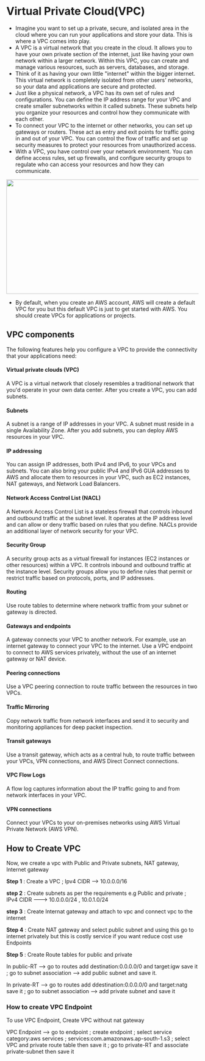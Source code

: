 # Virtual Private Cloud(VPC)

- Imagine you want to set up a private, secure, and isolated area in the cloud where you can run your applications and store your data. This is where a VPC comes into play.
- A VPC is a virtual network that you create in the cloud. It allows you to have your own private section of the internet, just like having your own network within a larger
  network. Within this VPC, you can create and manage various resources, such as servers, databases, and storage.
- Think of it as having your own little "internet" within the bigger internet. This virtual network is completely isolated from other users' networks, so your data and
  applications are secure and protected.
- Just like a physical network, a VPC has its own set of rules and configurations. You can define the IP address range for your VPC and create smaller subnetworks within it
  called subnets. These subnets help you organize your resources and control how they communicate with each other.
- To connect your VPC to the internet or other networks, you can set up gateways or routers. These act as entry and exit points for traffic going in and out of your VPC. You
  can control the flow of traffic and set up security measures to protect your resources from unauthorized access.
- With a VPC, you have control over your network environment. You can define access rules, set up firewalls, and configure security groups to regulate who can access your
  resources and how they can communicate.

 <img src="https://github.com/iam-veeramalla/aws-devops-zero-to-hero/assets/43399466/12cc10b6-724c-42c9-b07b-d8a7ce124e24" width="600" height="300">

- By default, when you create an AWS account, AWS will create a default VPC for you but this default VPC is just to get started with AWS. You should create VPCs for
  applications or projects. 

## VPC components 

The following features help you configure a VPC to provide the connectivity that your applications need:

#### Virtual private clouds (VPC)

A VPC is a virtual network that closely resembles a traditional network that you'd operate in your own data center. After you create a VPC, you can add subnets.

#### Subnets

A subnet is a range of IP addresses in your VPC. A subnet must reside in a single Availability Zone. After you add subnets, you can deploy AWS resources in your VPC.

#### IP addressing

You can assign IP addresses, both IPv4 and IPv6, to your VPCs and subnets. You can also bring your public IPv4 and IPv6 GUA addresses to AWS and allocate them to resources in your VPC, such as EC2 instances, NAT gateways, and Network Load Balancers.

#### Network Access Control List (NACL)

A Network Access Control List is a stateless firewall that controls inbound and outbound traffic at the subnet level. It operates at the IP address level and can allow or deny traffic based on rules that you define. NACLs provide an additional layer of network security for your VPC.
   
#### Security Group

A security group acts as a virtual firewall for instances (EC2 instances or other resources) within a VPC. It controls inbound and outbound traffic at the instance level. Security groups allow you to define rules that permit or restrict traffic based on protocols, ports, and IP addresses.  

#### Routing

Use route tables to determine where network traffic from your subnet or gateway is directed.

#### Gateways and endpoints

A gateway connects your VPC to another network. For example, use an internet gateway to connect your VPC to the internet. Use a VPC endpoint to connect to AWS services privately, without the use of an internet gateway or NAT device.

#### Peering connections

Use a VPC peering connection to route traffic between the resources in two VPCs.

#### Traffic Mirroring

Copy network traffic from network interfaces and send it to security and monitoring appliances for deep packet inspection.

#### Transit gateways

Use a transit gateway, which acts as a central hub, to route traffic between your VPCs, VPN connections, and AWS Direct Connect connections.

#### VPC Flow Logs

A flow log captures information about the IP traffic going to and from network interfaces in your VPC.

#### VPN connections

Connect your VPCs to your on-premises networks using AWS Virtual Private Network (AWS VPN).


## How to Create VPC
Now, we create a vpc with Public and Private subnets, NAT gateway, Internet gateway

**Step 1** : Create a VPC ; Ipv4 CIDR --> 10.0.0.0/16

**step 2** : Create subnets as per the requirements e.g Public and private ; IPv4 CIDR ---> 10.0.0.0/24 , 10.0.1.0/24

**step 3** : Create Internat gateway and attach to vpc and connect vpc to the internet

**Step 4** : Create NAT gateway and select public subnet and using this go to internet privately but this is costly service if you want reduce cost use Endpoints

**Step 5** : Create Route tables for public and private

In public-RT --> go to routes add destination:0.0.0.0/0 and target:igw save it ; go to subnet association --> add public subnet and save it.

In private-RT --> go to routes add ddestination:0.0.0.0/0 and target:natg save  it ; go to subnet association --> add private subnet and save it


### How to create VPC Endpoint
To use VPC Endpoint, Create VPC without nat gateway

VPC Endpoint --> go to endpoint ; create endpoint ; select service category:aws services ; services:com.amazonaws.ap-south-1.s3 ; select VPC and private route table then save it ; go to private-RT and associate private-subnet then save it

